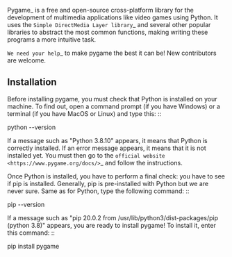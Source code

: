 Pygame_ is a free and open-source cross-platform library
for the development of multimedia applications like video games using Python.
It uses the `Simple DirectMedia Layer library`_ and several other
popular libraries to abstract the most common functions, making writing
these programs a more intuitive task.

`We need your help`_ to make pygame the best it can be!
New contributors are welcome.


Installation
------------

Before installing pygame, you must check that Python is installed
on your machine. To find out, open a command prompt (if you have
Windows) or a terminal (if you have MacOS or Linux) and type this:
::

   python --version


If a message such as "Python 3.8.10" appears, it means that Python
is correctly installed. If an error message appears, it means that
it is not installed yet. You must then go to the `official website
<https://www.pygame.org/docs/>`_ and follow the instructions.

Once Python is installed, you have to perform a final check: you have
to see if pip is installed. Generally, pip is pre-installed with
Python but we are never sure. Same as for Python, type the following
command:
::

   pip --version


If a message such as "pip 20.0.2 from /usr/lib/python3/dist-packages/pip
(python 3.8)" appears, you are ready to install pygame! To install
it, enter this command:
::

   pip install pygame
